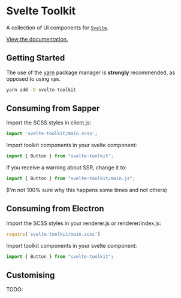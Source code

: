 # Svelte Toolkit

A collection of UI components for [`Svelte`](https://svelte.dev/).

[View the documentation.](https://andrewjk.github.io/svelte-toolkit-docs/index.html)

## Getting Started

The use of the [yarn](https://yarnpkg.com/) package manager is **strongly** recommended, as opposed to using `npm`.

```bash
yarn add -D svelte-toolkit
```

## Consuming from Sapper

Import the SCSS styles in client.js:

```javascript
import 'svelte-toolkit/main.scss';
```

Import toolkit components in your svelte component:

```javascript
import { Button } from "svelte-toolkit";
```

If you receive a warning about SSR, change it to:

```javascript
import { Button } from "svelte-toolkit/main.js";
```

(I'm not 100% sure why this happens some times and not others)

## Consuming from Electron

Import the SCSS styles in your renderer.js or renderer/index.js:

```javascript
require('svelte-toolkit/main.scss')
```

Import toolkit components in your svelte component:

```javascript
import { Button } from "svelte-toolkit";
```

## Customising

TODO:
